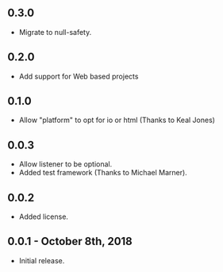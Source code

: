 ## 0.3.0

* Migrate to null-safety.

## 0.2.0

* Add support for Web based projects

## 0.1.0

* Allow "platform" to opt for io or html (Thanks to Keal Jones)

## 0.0.3

* Allow listener to be optional.
* Added test framework (Thanks to Michael Marner).

## 0.0.2

* Added license.

## 0.0.1 - October 8th, 2018

* Initial release.
